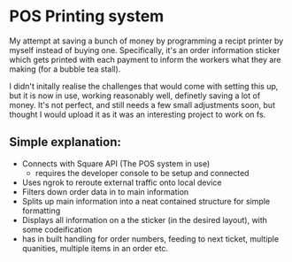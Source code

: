 # POS Printing system
My attempt at saving a bunch of money by programming a recipt printer by myself instead of buying one.
Specifically, it's an order information sticker which gets printed with each payment to inform the workers what they are making (for a bubble tea stall).

I didn't initally realise the challenges that would come with setting this up, but it is now in use, working reasonably well, definetly saving a lot of money.
It's not perfect, and still needs a few small adjustments soon, but thought I would upload it as it was an interesting project to work on fs.

## Simple explanation:
- Connects with Square API (The POS system in use)
   - requires the developer console to be setup and connected
- Uses ngrok to reroute external traffic onto local device
- Filters down order data in to main information
- Splits up main information into a neat contained structure for simple formatting
- Displays all information on a the sticker (in the desired layout), with some codeification
- has in built handling for order numbers, feeding to next ticket, multiple quanities, multiple items in an order etc.
